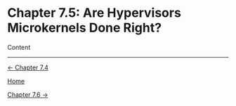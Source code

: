 # Chapter 7.5: Are Hypervisors Microkernels Done Right?

Content

---

[← Chapter 7.4](Chapter%207%20%207dff4.md)

[Home](../../AiredDev%20b02d5/Notes%20on%20M%2061e3e.md)

[Chapter 7.6 →](Chapter%207%20%20dc9a6.md)